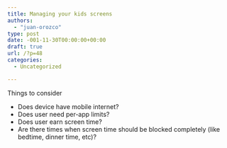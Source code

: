 ```yaml
---
title: Managing your kids screens
authors: 
  - "juan-orozco"
type: post
date: -001-11-30T00:00:00+00:00
draft: true
url: /?p=48
categories:
  - Uncategorized

---
```

Things to consider

  * Does device have mobile internet?
  * Does user need per-app limits?
  * Does user earn screen time?
  * Are there times when screen time should be blocked completely (like bedtime, dinner time, etc)?